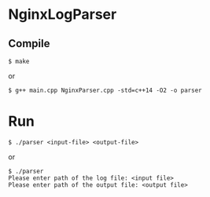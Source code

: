 # NginxLogParser

## Compile

```
$ make
```
or
```
$ g++ main.cpp NginxParser.cpp -std=c++14 -O2 -o parser
```

# Run
```
$ ./parser <input-file> <output-file>
```
or
```
$ ./parser
Please enter path of the log file: <input file>
Please enter path of the output file: <output file>
```
